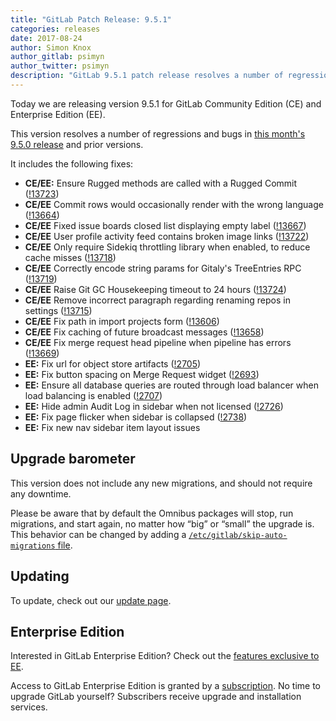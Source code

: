 ```yaml
---
title: "GitLab Patch Release: 9.5.1"
categories: releases
date: 2017-08-24
author: Simon Knox
author_gitlab: psimyn
author_twitter: psimyn
description: "GitLab 9.5.1 patch release resolves a number of regressions and bugs in 9.5.0"
---
```


Today we are releasing version 9.5.1 for GitLab Community Edition (CE) and Enterprise Edition (EE).

This version resolves a number of regressions and bugs in
[this month's 9.5.0 release](/releases/2017/08/22/gitlab-9-5-released/) and
prior versions.

<!-- more -->

It includes the following fixes:

- **CE/EE:** Ensure Rugged methods are called with a Rugged Commit ([!13723])
- **CE/EE** Commit rows would occasionally render with the wrong language ([!13664])
- **CE/EE** Fixed issue boards closed list displaying empty label ([!13667])
- **CE/EE** User profile activity feed contains broken image links ([!13722])
- **CE/EE** Only require Sidekiq throttling library when enabled, to reduce cache misses ([!13718])
- **CE/EE** Correctly encode string params for Gitaly's TreeEntries RPC ([!13719])
- **CE/EE** Raise Git GC Housekeeping timeout to 24 hours ([!13724])
- **CE/EE** Remove incorrect paragraph regarding renaming repos in settings ([!13715])
- **CE/EE** Fix path in import projects form ([!13606])
- **CE/EE** Fix caching of future broadcast messages ([!13658])
- **CE/EE** Fix merge request head pipeline when pipeline has errors ([!13669])
- **EE:** Fix url for object store artifacts ([!2705])
- **EE:** Fix button spacing on Merge Request widget ([!2693])
- **EE:** Ensure all database queries are routed through load balancer when load balancing is enabled ([!2707])
- **EE:** Hide admin Audit Log in sidebar when not licensed ([!2726])
- **EE:** Fix page flicker when sidebar is collapsed ([!2738])
- **EE:** Fix new nav sidebar item layout issues

[!13723]: https://gitlab.com/gitlab-org/gitlab-ce/merge_requests/13723
[!13664]: https://gitlab.com/gitlab-org/gitlab-ce/merge_requests/13669
[!13667]: https://gitlab.com/gitlab-org/gitlab-ce/merge_requests/13658
[!13722]: https://gitlab.com/gitlab-org/gitlab-ce/merge_requests/13606
[!13718]: https://gitlab.com/gitlab-org/gitlab-ce/merge_requests/13715
[!13719]: https://gitlab.com/gitlab-org/gitlab-ce/merge_requests/13724
[!13724]: https://gitlab.com/gitlab-org/gitlab-ce/merge_requests/13719
[!13715]: https://gitlab.com/gitlab-org/gitlab-ce/merge_requests/13718
[!13606]: https://gitlab.com/gitlab-org/gitlab-ce/merge_requests/13722
[!13658]: https://gitlab.com/gitlab-org/gitlab-ce/merge_requests/13667
[!13669]: https://gitlab.com/gitlab-org/gitlab-ce/merge_requests/13664
[!2705]: https://gitlab.com/gitlab-org/gitlab-ee/merge_requests/2705
[!2693]: https://gitlab.com/gitlab-org/gitlab-ee/merge_requests/2693
[!2707]: https://gitlab.com/gitlab-org/gitlab-ee/merge_requests/2707
[!2726]: https://gitlab.com/gitlab-org/gitlab-ee/merge_requests/2726
[!2738]: https://gitlab.com/gitlab-org/gitlab-ee/merge_requests/2738


## Upgrade barometer

This version does not include any new migrations, and should not require any
downtime.

Please be aware that by default the Omnibus packages will stop, run migrations,
and start again, no matter how “big” or “small” the upgrade is. This behavior
can be changed by adding a [`/etc/gitlab/skip-auto-migrations`
file](http://doc.gitlab.com/omnibus/update/README.html).

## Updating

To update, check out our [update page](/update/).

## Enterprise Edition

Interested in GitLab Enterprise Edition? Check out the [features exclusive to
EE](/pricing/).

Access to GitLab Enterprise Edition is granted by a [subscription](/stages-devops-lifecycle/).
No time to upgrade GitLab yourself? Subscribers receive upgrade and installation
services.
